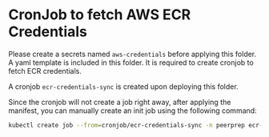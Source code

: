 # CronJob to fetch AWS ECR Credentials

Please create a secrets named `aws-credentials` before applying this folder. A yaml template is included in this folder. 
It is required to create cronjob to fetch ECR credentials.

A cronjob `ecr-credentials-sync` is created upon deploying this folder.

Since the cronjob will not create a job right away, after applying the manifest, you can manually create an init job using the following command:

```bash
kubectl create job --from=cronjob/ecr-credentials-sync -n peerprep ecr-credentials-sync-init
```